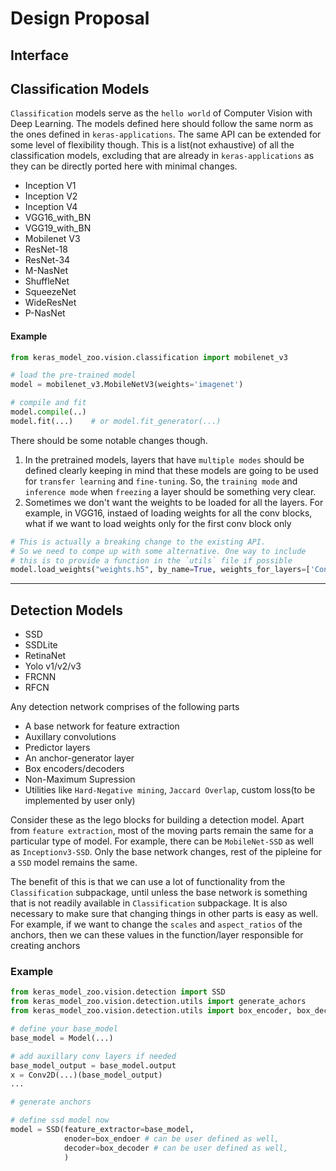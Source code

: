 # Design Proposal

## Interface

## Classification Models
`Classification` models serve as the `hello world` of Computer Vision with Deep Learning. The models defined here should follow the same norm as the ones defined in `keras-applications`. The same API can be extended for some level of flexibility though. This is a list(not exhaustive) of all the classification models, excluding that are already in `keras-applications` as they can be directly ported here with minimal changes. 
* Inception V1
* Inception V2
* Inception V4
* VGG16_with_BN
* VGG19_with_BN
* Mobilenet V3
* ResNet-18
* ResNet-34
* M-NasNet
* ShuffleNet
* SqueezeNet
* WideResNet
* P-NasNet

#### Example
```python
from keras_model_zoo.vision.classification import mobilenet_v3

# load the pre-trained model
model = mobilenet_v3.MobileNetV3(weights='imagenet')

# compile and fit
model.compile(..)
model.fit(...)    # or model.fit_generator(...)

```
There should be some notable changes though. 
1. In the pretrained models, layers that have `multiple modes` should be defined clearly keeping in mind that these models are going to be used for `transfer learning` and `fine-tuning`. So, the `training mode` and `inference mode` when `freezing` a layer should be something very clear.
2. Sometimes we don't want the weights to be loaded for all the layers. For example, in VGG16, instaed of loading weights for all the conv blocks, what if we want to load weights only for the first conv block only 

```python
# This is actually a breaking change to the existing API.
# So we need to compe up with some alternative. One way to include
# this is to provide a function in the `utils` file if possible
model.load_weights("weights.h5", by_name=True, weights_for_layers=['Conv1_1', 'Conv1_2'])
```
 
---

## Detection Models

* SSD
* SSDLite
* RetinaNet
* Yolo v1/v2/v3
* FRCNN
* RFCN

Any detection network comprises of the following parts
* A base network for feature extraction
* Auxillary convolutions
* Predictor layers
* An anchor-generator layer
* Box encoders/decoders
* Non-Maximum Supression
* Utilities like `Hard-Negative mining`, `Jaccard Overlap`, custom loss(to be implemented by user only)

 Consider these as the lego blocks for building a detection model. Apart from `feature extraction`, most of the moving parts remain the same for a particular type of model. For example, there can be `MobileNet-SSD` as well as `Inceptionv3-SSD`. Only the base network changes, rest of the pipleine for a `SSD` model remains the same.

The benefit of this is that we can use a lot of functionality from the `Classification` subpackage, until unless the base network is something that is not readily available in `Classification` subpackage. It is also necessary to make sure that changing things in other parts is easy as well. For example, if we want to change the `scales` and `aspect_ratios` of the anchors, then we can these values in the function/layer responsible for creating anchors

### Example
```python
from keras_model_zoo.vision.detection import SSD
from keras_model_zoo.vision.detection.utils import generate_achors
from keras_model_zoo.vision.detection.utils import box_encoder, box_decoder, nms

# define your base_model 
base_model = Model(...)

# add auxillary conv layers if needed
base_model_output = base_model.output
x = Conv2D(...)(base_model_output)
...

# generate anchors

# define ssd model now
model = SSD(feature_extractor=base_model,
            enoder=box_endoer # can be user defined as well,
            decoder=box_decoder # can be user defined as well,
            )

```
